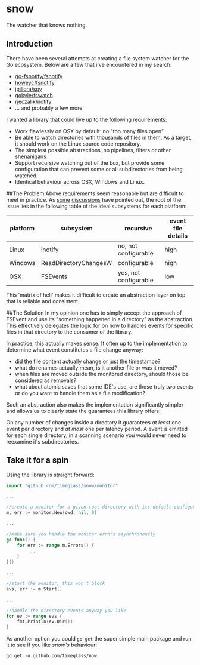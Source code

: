 # snow
The watcher that knows nothing.

## Introduction
There have been several attempts at creating a file system watcher for the Go ecosystem. Below are a few that i've encountered in my search:

- [go-fsnotify/fsnotify](https://github.com/go-fsnotify/fsnotify)
- [howeyc/fsnotify](https://github.com/howeyc/fsnotify)
- [jpillora/spy](https://github.com/jpillora/spy)
- [gokyle/fswatch](https://github.com/gokyle/fswatch)
- [rjeczalik/notify](https://github.com/rjeczalik/notify)
- ... and probably a few more

I wanted a library that could live up to the following requirements:

- Work flawlessly on OSX by default: no "too many files open"
- Be able to watch directories with thousands of files in them. As a target, it should work on the Linux source code repository. 
- The simplest possible abstractions, no pipelines, filters or other shenanigans 
- Support recursive watching out of the box, but provide some configuration that can prevent some or all subdirectories from being watched.
- Identical behaviour across OSX, Windows and Linux.

##The Problem
Above requirements seem reasonable but are difficult to meet in practice. As [some](https://github.com/howeyc/fsnotify/issues/54) [discussions](http://lists.qt-project.org/pipermail/development/2012-July/005279.html) have pointed out, the root of the issue lies in the following table of the ideal subsystems for each platform:

platform | subsystem | recursive | event file details 
--- | --- | --- | ---
Linux | inotify | no, not configurable | high
Windows | ReadDirectoryChangesW | configurable | high
OSX | FSEvents | yes, not configurable | low

This 'matrix of hell' makes it difficult to create an abstraction layer on top that is reliable and consistent.

##The Solution
In my opinion one has to simply accept the approach of FSEvent and use its "something happened in a directory" as the abstraction. This effectively delegates the logic for on how to handles events for specific files in that directory to the consumer of the library. 

In practice, this actually makes sense. It often up to the implementation to determine what event constitutes a file change anyway: 

- did the file content actually change or just the timestampe? 
- what do renames actually mean, is it another file or was it moved?
- when files are moved outside the monitored directory, should those be considered as removals?
- what about atomic saves that some IDE's use, are those truly two events or do you want to handle them as a file modification?

Such an abstraction also makes the implementation significantly simpler and allows us to clearly state the guarantees this library offers: 

On any number of changes inside a directory it guarantees _at least_ one event per directory and _at most_ one per latency period. A event is emitted for each single directory, in a scanning scenario you would never need to reexamine it's subdirectories.

## Take it for a spin
Using the library is straight forward:

```Go
import "github.com/timeglass/snow/monitor"

...

//create a monitor for a given root directory with its default configuration
m, err := monitor.New(cwd, nil, 0)

...

//make sure you handle the monitor errors asynchronously
go func() {
	for err := range m.Errors() {
		...
	}
}()

...

//start the monitor, this won't block 
evs, err := m.Start()

...

//handle the directory events anyway you like
for ev := range evs {
	fmt.Println(ev.Dir())
}
```

As another option you could `go get` the super simple main package and run it to see if you like _snow's_ behaviour:

```
go get -u github.com/timeglass/now
```
